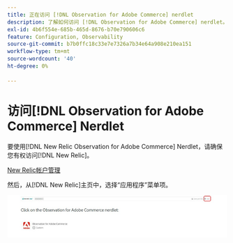 ```yaml
---
title: 正在访问 [!DNL Observation for Adobe Commerce] nerdlet
description: 了解如何访问 [!DNL Observation for Adobe Commerce] nerdlet。
exl-id: 4b6f554e-685b-465d-8676-b70e790606c6
feature: Configuration, Observability
source-git-commit: b7b0ffc18c33e7e7326a7b34e64a908e210ea151
workflow-type: tm+mt
source-wordcount: '40'
ht-degree: 0%

---
```


# 访问[!DNL Observation for Adobe Commerce] Nerdlet

要使用[!DNL New Relic Observation for Adobe Commerce] Nerdlet，请确保您有权访问[!DNL New Relic]。

[New Relic帐户管理](https://experienceleague.adobe.com/zh-hans/docs/commerce-on-cloud/user-guide/monitor/new-relic/account-management)

然后，从[!DNL New Relic]主页中，选择“应用程序”菜单项。

![New Relic主页](../../assets/tools/observation-for-adobe-commerce/new-relic-homepage.jpeg)
